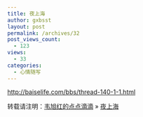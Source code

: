 ```yaml
---
title: 夜上海
author: gxbsst
layout: post
permalink: /archives/32
post_views_count:
  - 123
views:
  - 33
categories:
  - 心情随写
---
```

http://baiselife.com/bbs/thread-140-1-1.html

转载请注明：[韦旭红的点点滴滴][1] &raquo; [夜上海][2]

 [1]: http://www.weixuhong.com
 [2]: http://www.weixuhong.com/archives/32